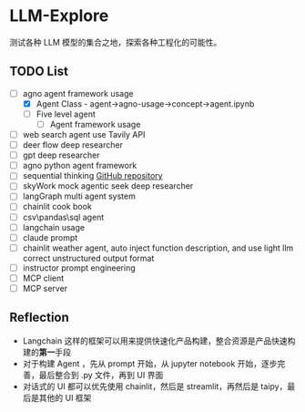 # LLM-Explore

测试各种 LLM 模型的集合之地，探索各种工程化的可能性。

## TODO List

- [ ] agno agent framework usage
  - [x] Agent Class - agent->agno-usage->concept->agent.ipynb
  - [ ] Five level agent
    - [ ] Agent framework usage
- [ ] web search agent use Tavily API
- [ ] deer flow deep researcher
- [ ] gpt deep researcher
- [ ] agno python agent framework
- [ ] sequential thinking [GitHub repository](https://github.com/FradSer/mcp-server-mas-sequential-thinking/blob/main/main.py)
- [ ] skyWork mock agentic seek deep researcher
- [ ] langGraph multi agent system
- [ ] chainlit cook book
- [ ] csv\pandas\sql agent
- [ ] langchain usage
- [ ] claude prompt
- [ ] chainlit weather agent, auto inject function description, and use light llm correct unstructured output format
- [ ] instructor prompt engineering
- [ ] MCP client
- [ ] MCP server

## Reflection

- Langchain 这样的框架可以用来提供快速化产品构建，整合资源是产品快速构建的**第一**手段
- 对于构建 Agent ，先从 prompt 开始，从 jupyter notebook 开始，逐步完善，最后整合到 .py 文件，再到 UI 界面
- 对话式的 UI 都可以优先使用 chainlit，然后是 streamlit，再然后是 taipy，最后是其他的 UI 框架
